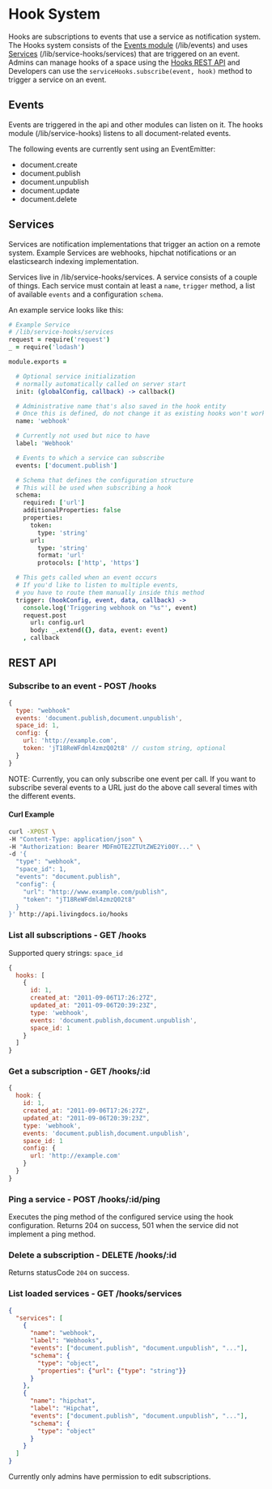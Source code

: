 # Hook System

Hooks are subscriptions to events that use a service as notification system.
The Hooks system consists of the [Events module](#events) (/lib/events) and uses [Services](#services) (/lib/service-hooks/services) that are triggered on an event.
Admins can manage hooks of a space using the [Hooks REST API](#rest-api) and Developers can use the `serviceHooks.subscribe(event, hook)` method to trigger a service on an event.


## Events
Events are triggered in the api and other modules can listen on it.
The hooks module (/lib/service-hooks) listens to all document-related events.

The following events are currently sent using an EventEmitter:
* document.create
* document.publish
* document.unpublish
* document.update
* document.delete


## Services
Services are notification implementations that trigger an action on a remote system.
Example Services are webhooks, hipchat notifications or an elasticsearch indexing implementation.

Services live in /lib/service-hooks/services. A service consists of a couple of things. Each service must contain at least a `name`, `trigger` method, a list of available `events` and a configuration `schema`.

An example service looks like this:  
```coffee
# Example Service
# /lib/service-hooks/services
request = require('request')
_ = require('lodash')

module.exports =

  # Optional service initialization
  # normally automatically called on server start
  init: (globalConfig, callback) -> callback()

  # Administrative name that's also saved in the hook entity
  # Once this is defined, do not change it as existing hooks won't work anymore
  name: 'webhook'

  # Currently not used but nice to have
  label: 'Webhook'

  # Events to which a service can subscribe
  events: ['document.publish']

  # Schema that defines the configuration structure
  # This will be used when subscribing a hook
  schema:
    required: ['url']
    additionalProperties: false
    properties:
      token:
        type: 'string'
      url:
        type: 'string'
        format: 'url'
        protocols: ['http', 'https']

  # This gets called when an event occurs
  # If you'd like to listen to multiple events,
  # you have to route them manually inside this method
  trigger: (hookConfig, event, data, callback) ->
    console.log('Triggering webhook on "%s"', event)
    request.post
      url: config.url
      body: _.extend({}, data, event: event)
    , callback

```


## REST API

### Subscribe to an event - POST /hooks
```js
{
  type: "webhook"
  events: 'document.publish,document.unpublish',
  space_id: 1,
  config: {
    url: 'http://example.com',
    token: 'jT18ReWFdml4zmzQ02t8' // custom string, optional
  }
}
```

NOTE: Currently, you can only subscribe one event per call. If you want to subscribe several events to a URL just do the above call several times with the different events.

#### Curl Example
```bash
curl -XPOST \
-H "Content-Type: application/json" \
-H "Authorization: Bearer MDFmOTE2ZTUtZWE2Yi00Y..." \
-d '{
  "type": "webhook",
  "space_id": 1,
  "events": "document.publish",
  "config": {
    "url": "http://www.example.com/publish",
    "token": "jT18ReWFdml4zmzQ02t8"
  }
}' http://api.livingdocs.io/hooks
```

### List all subscriptions - GET /hooks

Supported query strings: `space_id` 

```js
{
  hooks: [
    {
      id: 1,
      created_at: "2011-09-06T17:26:27Z",
      updated_at: "2011-09-06T20:39:23Z",
      type: 'webhook',
      events: 'document.publish,document.unpublish',
      space_id: 1
    }
  ]
}
```


### Get a subscription - GET /hooks/:id
```js
{
  hook: {
    id: 1,
    created_at: "2011-09-06T17:26:27Z",
    updated_at: "2011-09-06T20:39:23Z",
    type: 'webhook',
    events: 'document.publish,document.unpublish',
    space_id: 1
    config: {
      url: 'http://example.com'
    }
  }
}
```

### Ping a service - POST /hooks/:id/ping
Executes the ping method of the configured service using the hook configuration.
Returns 204 on success, 501 when the service did not implement a ping method.

### Delete a subscription - DELETE /hooks/:id
Returns statusCode `204` on success.

### List loaded services - GET /hooks/services
```json
{
  "services": [
    {
      "name": "webhook",
      "label": "Webhooks",
      "events": ["document.publish", "document.unpublish", "..."],
      "schema": {
        "type": "object",
        "properties": {"url": {"type": "string"}}
      }
    },
    {
      "name": "hipchat",
      "label": "Hipchat",
      "events": ["document.publish", "document.unpublish", "..."],
      "schema": {
        "type": "object"
      }
    }
  ]
}
```

Currently only admins have permission to edit subscriptions.